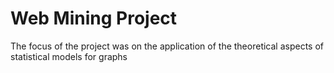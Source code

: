 # Web Mining Project
The focus of the project was on the application of the theoretical aspects of statistical models for graphs

